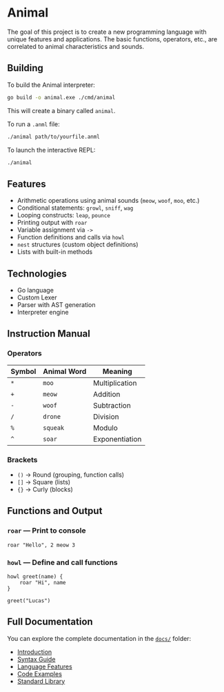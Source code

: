 # Animal

The goal of this project is to create a new programming language with unique features and applications. The basic functions, operators, etc., are correlated to animal characteristics and sounds.

## Building

To build the Animal interpreter:

```bash
go build -o animal.exe ./cmd/animal
```

This will create a binary called `animal`.

To run a `.anml` file:

```bash
./animal path/to/yourfile.anml
```

To launch the interactive REPL:

```bash
./animal
```

## Features

- Arithmetic operations using animal sounds (`meow`, `woof`, `moo`, etc.)
- Conditional statements: `growl`, `sniff`, `wag`
- Looping constructs: `leap`, `pounce`
- Printing output with `roar`
- Variable assignment via `->`
- Function definitions and calls via `howl`
- `nest` structures (custom object definitions)
- Lists with built-in methods

## Technologies

- Go language
- Custom Lexer
- Parser with AST generation
- Interpreter engine

## Instruction Manual

### Operators

| Symbol | Animal Word | Meaning        |
|--------|-------------|----------------|
| `*`    | `moo`       | Multiplication |
| `+`    | `meow`      | Addition       |
| `-`    | `woof`      | Subtraction    |
| `/`    | `drone`     | Division       |
| `%`    | `squeak`    | Modulo         |
| `^`    | `soar`      | Exponentiation |

### Brackets

- `()` → Round (grouping, function calls)
- `[]` → Square (lists)
- `{}` → Curly (blocks)

## Functions and Output

### `roar` — Print to console

```animal
roar "Hello", 2 meow 3
```

### `howl` — Define and call functions

```animal
howl greet(name) {
    roar "Hi", name
}

greet("Lucas")
```
## Full Documentation

You can explore the complete documentation in the [`docs/`](docs/) folder:

- [Introduction](docs/intro.md)
- [Syntax Guide](docs/syntax.md)
- [Language Features](docs/features.md)
- [Code Examples](docs/examples.md)
- [Standard Library](docs/stdlib.md)
